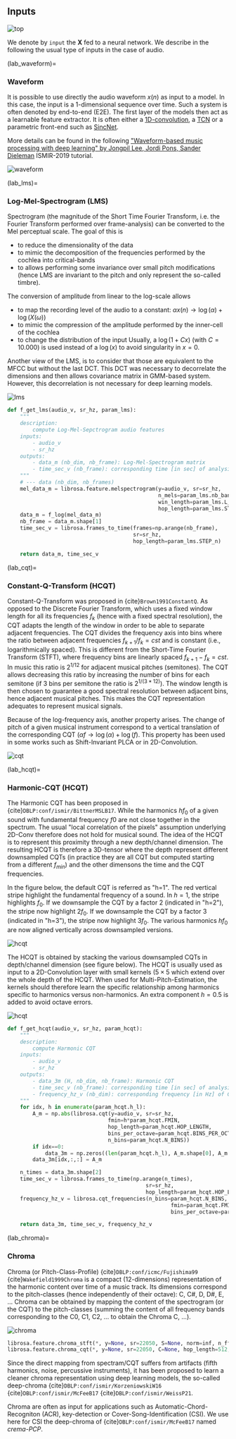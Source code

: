 ## Inputs

![top](/images/top.png)

We denote by `input` the $\textbf{X}$ fed to a neural network.
We describe in the following the usual type of inputs in the case of audio.




(lab_waveform)=
### Waveform

It is possible to use directly the audio waveform $x(n)$ as input to a model. In this case, the input is a 1-dimensional sequence over time.
Such a system is often denoted by end-to-end (E2E).
The first layer of the models then act as a learnable feature extractor.
It is often either a [1D-convolution](lab_conv1d), a [TCN](lab_tcn) or a parametric front-end such as [SincNet](lab_sincnet).

More details can be found in the following ["Waveform-based music processing with deep learning" by Jongpil Lee, Jordi Pons, Sander Dieleman](https://zenodo.org/records/3529714) ISMIR-2019 tutorial.


![waveform](/images/brick_waveform.png)



(lab_lms)=
### Log-Mel-Spectrogram (LMS)

Spectrogram (the magnitude of the Short Time Fourier Transform, i.e. the Fourier Transform performed over frame-analysis) can be converted to the Mel perceptual scale. The goal of this is
- to reduce the dimensionality of the data
- to mimic the decomposition of the frequencies performed by the cochlea into critical-bands
- to allows performing some invariance over small pitch modifications (hence LMS are invariant to the pitch and only represent the so-called timbre).

The conversion of amplitude  from linear to the log-scale allows
- to map the recording level of the audio to a constant: $\alpha x(n) \rightarrow \log(\alpha) + \log(X(\omega))$
- to mimic the compression of the amplitude performed by the inner-cell of the cochlea
- to change the distribution of the input
Usually, a $\log(1+C x)$ (with $C=10.000$) is used instead of a $\log(x)$ to avoid singularity in $x=0$.

Another view of the LMS, is to consider that those are equivalent to the MFCC but without the last DCT.
This DCT was necessary to decorrelate the dimensions and then allows covariance matrix in GMM-based system.
However, this decorrelation is not necessary for deep learning models.

![lms](/images/brick_lms.png)

```python
def f_get_lms(audio_v, sr_hz, param_lms):
    """
    description:
        compute Log-Mel-Sepctrogram audio features
    inputs:
        - audio_v
        - sr_hz
    outputs:
        - data_m (nb_dim, nb_frame): Log-Mel-Spectrogram matrix
        - time_sec_v (nb_frame): corresponding time [in sec] of analysis windows
    """
    # --- data (nb_dim, nb_frames)
    mel_data_m = librosa.feature.melspectrogram(y=audio_v, sr=sr_hz,
                                                n_mels=param_lms.nb_band,
                                                win_length=param_lms.L_n,
                                                hop_length=param_lms.STEP_n)
    data_m = f_log(mel_data_m)
    nb_frame = data_m.shape[1]
    time_sec_v = librosa.frames_to_time(frames=np.arange(nb_frame),
                                        sr=sr_hz,
                                        hop_length=param_lms.STEP_n)

    return data_m, time_sec_v
```


(lab_cqt)=
### Constant-Q-Transform (HCQT)

Constant-Q-Transform was proposed in {cite}`Brown1991ConstantQ`.
As opposed to the Discrete Fourier Transform, which uses a fixed window length for all its frequencies $f_k$ (hence with a fixed spectral resolution), the CQT adapts the length of the window in order to be able to separate adjacent frequencies.
The CQT divides the frequency axis into bins where the ratio between adjacent frequencies $f_{k+1}/f_k = cst$ and  is constant (i.e., logarithmically spaced). This is different from the Short-Time Fourier Transform (STFT), where frequency bins are linearly spaced $f_{k+1}-f_k = cst$.
In music this ratio is $2^{1/12}$ for adjacent musical pitches (semitones).
The CQT allows decreasing this ratio by increasing the number of bins for each semitone (if 3 bins per semitone the ratio is $2^{1/(3*12)}$).
The window length is then chosen to guarantee a good spectral resolution between adjacent bins, hence adjacent musical pitches.
This makes the CQT representation adequates to represent musical signals.

Because of the log-frequency axis, another property arises. The change of pitch of a given musical instrument correspond to a vertical translation of the corresponding CQT ($\alpha f \rightarrow \log(\alpha) + \log(f)$.
This property has been used in some works such as Shift-Invariant PLCA or in 2D-Convolution.

![cqt](/images/brick_cqt.png)






(lab_hcqt)=
### Harmonic-CQT (HCQT)

The Harmonic CQT has been proposed in {cite}`DBLP:conf/ismir/BittnerMSLB17`.
While the harmonics $h f_0$ of a given sound with fundamental frequency $f0$ are not close together in the spectrum.
The usual "local correlation of the pixels" assumption underlying 2D-Conv therefore does not hold for musical sound.
The idea of the HCQT is to represent this proximity through a new depth/channel dimension.
The resulting HCQT is therefore a 3D-tensor where the depth represent different downsampled CQTs (in practice they are all CQT but computed starting from a different $f_{min}$) and the other dimensons the time and the CQT frequencies.

In the figure below, the default CQT is referred as "h=1".
The red vertical stripe highlight the fundamental frequency  of a sound.
In $h=1$, the stripe highlights $f_0$.
If we downsample the CQT by a factor 2 (indicated in "h=2"), the stripe now highlight $2 f_0$.
If we downsample the CQT by a factor 3 (indicated in "h=3"), the stripe now highlight $3 f_0$.
The various harmonics $h f_0$ are now aligned vertically across downsampled versions.

![hcqt](/images/brick_hcqt.png)

The HCQT is obtained by stacking the various downsampled CQTs in depth/channel dimension (see figure below).
The HCQT is usually used as input to a 2D-Convolution layer with small kernels $(5 \times 5$ which extend over the whole depth of the HCQT.
When used for Multi-Pitch-Estimation, the kernels should therefore learn the specific relationship among harmonics specific to harmonics versus non-harmonics.
An extra component $h=0.5$ is added to avoid octave errors.

![hcqt](/images/brick_hcqt2.png)


```python
def f_get_hcqt(audio_v, sr_hz, param_hcqt):
    """
    description:
        compute Harmonic CQT
    inputs:
        - audio_v
        - sr_hz
    outputs:
        - data_3m (H, nb_dim, nb_frame): Harmonic CQT
        - time_sec_v (nb_frame): corresponding time [in sec] of analysis windows
        - frequency_hz_v (nb_dim): corresponding frequency [in Hz] of CQT channels
    """
    for idx, h in enumerate(param_hcqt.h_l):
        A_m = np.abs(librosa.cqt(y=audio_v, sr=sr_hz,
                                fmin=h*param_hcqt.FMIN,
                                hop_length=param_hcqt.HOP_LENGTH,
                                bins_per_octave=param_hcqt.BINS_PER_OCTAVE,
                                n_bins=param_hcqt.N_BINS))
        if idx==0:
            data_3m = np.zeros((len(param_hcqt.h_l), A_m.shape[0], A_m.shape[1]))
        data_3m[idx,:,:] = A_m

    n_times = data_3m.shape[2]
    time_sec_v = librosa.frames_to_time(np.arange(n_times),
                                            sr=sr_hz,
                                            hop_length=param_hcqt.HOP_LENGTH)
    frequency_hz_v = librosa.cqt_frequencies(n_bins=param_hcqt.N_BINS,
                                                    fmin=param_hcqt.FMIN,
                                                    bins_per_octave=param_hcqt.BINS_PER_OCTAVE)

    return data_3m, time_sec_v, frequency_hz_v
```



(lab_chroma)=
### Chroma

Chroma (or Pitch-Class-Profile) {cite}`DBLP:conf/icmc/Fujishima99` {cite}`Wakefield1999Chroma` is a compact (12-dimensions) representation of the harmonic content over time of a music track.
Its dimensions correspond to the pitch-classes (hence independently of their octave): C, C#, D, D#, E, ...
Chroma can be obtained by mapping the content of the spectrogram (or the CQT) to the pitch-classes (summing the content of all frequency bands corresponding to the C0, C1, C2, ... to obtain the Chroma C, ...).

![chroma](/images/brick_chroma.png)

```python
librosa.feature.chroma_stft(*, y=None, sr=22050, S=None, norm=inf, n_fft=2048, hop_length=512, win_length=None, window='hann', center=True, pad_mode='constant', tuning=None, n_chroma=12)
librosa.feature.chroma_cqt(*, y=None, sr=22050, C=None, hop_length=512, fmin=None, norm=inf, threshold=0.0, tuning=None, n_chroma=12, n_octaves=7, window=None, bins_per_octave=36)

```


Since the direct mapping from spectram/CQT suffers from artifacts (fifth harmonics, noise, percussive instruments), it has been proposed to learn a cleaner chroma representation using deep learning models, the so-called deep-chroma {cite}`DBLP:conf/ismir/KorzeniowskiW16` {cite}`DBLP:conf/ismir/McFeeB17` {cite}`DBLP:conf/ismir/WeissP21`.

Chroma are often as input for applications such as Automatic-Chord-Recogniton (ACR), key-detection or Cover-Song-Identification (CSI).
We use here for CSI the deep-chroma of {cite}`DBLP:conf/ismir/McFeeB17` named *crema-PCP*.
